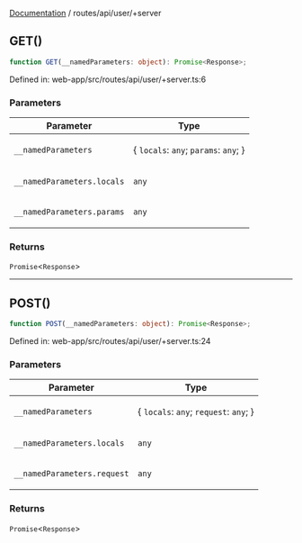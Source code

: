 [Documentation](../../../modules.md) / routes/api/user/+server

## GET()

```ts
function GET(__namedParameters: object): Promise<Response>;
```

Defined in: web-app/src/routes/api/user/+server.ts:6

### Parameters

<table>
<thead>
<tr>
<th>Parameter</th>
<th>Type</th>
</tr>
</thead>
<tbody>
<tr>
<td>

`__namedParameters`

</td>
<td>

\{ `locals`: `any`; `params`: `any`; \}

</td>
</tr>
<tr>
<td>

`__namedParameters.locals`

</td>
<td>

`any`

</td>
</tr>
<tr>
<td>

`__namedParameters.params`

</td>
<td>

`any`

</td>
</tr>
</tbody>
</table>

### Returns

`Promise`&lt;`Response`&gt;

***

## POST()

```ts
function POST(__namedParameters: object): Promise<Response>;
```

Defined in: web-app/src/routes/api/user/+server.ts:24

### Parameters

<table>
<thead>
<tr>
<th>Parameter</th>
<th>Type</th>
</tr>
</thead>
<tbody>
<tr>
<td>

`__namedParameters`

</td>
<td>

\{ `locals`: `any`; `request`: `any`; \}

</td>
</tr>
<tr>
<td>

`__namedParameters.locals`

</td>
<td>

`any`

</td>
</tr>
<tr>
<td>

`__namedParameters.request`

</td>
<td>

`any`

</td>
</tr>
</tbody>
</table>

### Returns

`Promise`&lt;`Response`&gt;
